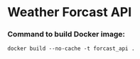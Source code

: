 # Weather Forcast API

### Command to build Docker image:

`docker build --no-cache -t forcast_api .`

